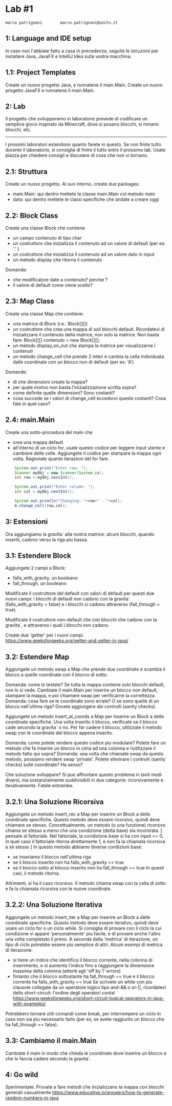 # Lab #1

	marco patrignani		marco.patrignani@unitn.it

1: Language and IDE setup
----------------------------------------------------------
In caso non l'abbiate fatto a casa in precedenza, seguite 
le istruzioni per installare Java, JavaFX e IntelliJ Idea 
sulla vostra macchina.

1.1: Project Templates
----------------------------------------------------------
Create un nuovo progetto Java, e runnatene il main.Main.
Create un nuovo progetto JavaFX e runnatene il main.Main.


2: Lab 
----------------------------------------------------------
Il progetto che svilupperemo in laboratorio prevede di
codificare un semplice gioco inspirato da Minecraft, dove
si posano blocchi, si minano blocchi, etc.

 ****** ****** ****** ****** ****** ****** ****** ******
I prossimi laboratori estendono quanto farete in questo.
Se non finite tutto durante il laboratorio, si consiglia
di finire il tutto entro il prossimo lab. 
Usate piazza per chiedere consigli e discutere di cose
che non vi tornano. 

2.1: Struttura
----------------------------------------------------------
Create un nuovo progetto.
Al suo interno, create due packages:
 - main.Main: qui dentro mettete la classe main.Main col metodo main
 - data: qui dentro mettete le classi specifiche che 
 	andate a creare oggi

2.2: Block Class
----------------------------------------------------------
Create una classe Block che contiene
 - un campo contenuto di tipo char
 - un costruttore che inizializza il contenuto ad un 
 	valore di default (per es: '.' )
 - un costruttore che inizializza il contenuto ad un
 	valore dato in input
 - un metodo display che ritorna il contenuto

Domande:
- che modificatore date a contenuto? perche`?
- il valore di default come viene scelto?

2.3: Map Class
----------------------------------------------------------
Create una classe Map che contiene:
 - una matrice di Block (i.e.: Block[][])
 - un costruttore che crea una mappa di soli blocchi
 	default. Ricordatevi di inizializzare il contenuto 
 	della matrice, non solo la matrice. Non basta fare:
 		Block[][] contenuto = new Block[][]; 
 - un metodo display_on_out che stampa la matrice per 
 	visualizzarne i contenuti
 - un metodo change_cell che prende 2 interi e cambia la
 	cella individuata dalle coordinate con un blocco non
 	di default (per es: 'A')

Domande:
- di che dimensioni create la mappa? 
- per quale motivo non basta l'inizializzazione scritta
	sopra?
- come definite quelle dimensioni? Sono costanti?
- cosa succede se i valori di change_cell eccedono queste
	costanti? Cosa fate in quel caso?

2.4: main.Main
----------------------------------------------------------
Create una sotto-procedura del main che
 - crea una mappa default
 - all'interno di un ciclo for, usate questo codice per 
 	leggere input utente e cambiare delle celle.
 	Aggiungete il codice per stampare la mappa ogni volta.
 	Ragionate quante iterazioni del for fare.

```java
	System.out.print("Enter row: ");
	Scanner myObj = new Scanner(System.in);
	int row = myObj.nextInt();

	System.out.print("Enter column: ");
	int col = myObj.nextInt();

	System.out.println("Changing: "+row+" - "+col);
	m.change_cell(row,col);
```


3: Estensioni
----------------------------------------------------------
Ora aggiungiamo la gravita` alla nostra matrice: alcuni 
blocchi, quando inseriti, cadono verso la riga piu bassa.

3.1: Estendere Block
----------------------------------------------------------
Aggiungete 2 campi a Block:
 - falls_with_gravity, un booleano
 - fall_through, un booleano

Modificate il costruttore del default con valori di 
default per questi due nuovi campi: i blocchi di default
non cadono con la gravita` (falls_with_gravity = false) e
i blocchi ci cadono attraverso (fall_through = true).

Modificate il costruttore non-default che crei blocchi
che cadono con la gravita`, e attraverso i quali i blocchi
non cadano.

Create due 'getter' per i nuovi campi.
https://www.geeksforgeeks.org/getter-and-setter-in-java/

3.2: Estendere Map
----------------------------------------------------------
Aggiungete un metodo swap a Map che prende due coordinate
e scambia il blocco a quelle coordinate con il blocco di
sotto.

Domanda: come lo testate? Se tutta la mappa contiene solo
	blocchi default, non lo si vede.
	Cambiate il main.Main per inserire un blocco non default,
	stampare la mappa, e poi chiamare swap per 
	verificarne la correttezza.
Domanda: cosa fare se le coordinate sono errate? O se
	sono quelle di un blocco nell'ultima riga? 
	Dovete aggiungere dei controlli (sanity checks).

Aggiungete un metodo insert_at_coords a Map per inserire 
un Block a delle coordinate specifiche. 
Una volta inserito il blocco, verificate se il blocco 
cade secondo la gravita` o no.
Per far cadere il blocco, utilizzate il metodo swap con
le coordinate del blocco appena inserito.

Domanda: come potete rendere questo codice piu modulare?
	Potete fare un metodo che fa inserire un blocco
	in cima ad una colonna e riutilizzare il metodo fatto
	qui sopra?
Domanda: una volta che chiamate swap da questo metodo,
	possiamo rendere swap 'private'. Potete eliminare
	i controlli (sanity checks) sulle coordinate? 
	Ha senso? 

Che soluzione sviluppare? Si puo affrontare questo 
problema in tanti modi diversi, ma sostanzialmente 
suddivisibili in due categorie: ricorsivamente e
iterativamente. Fatele entrambe.

3.2.1: Una Soluzione Ricorsiva
----------------------------------------------------------
Aggiungete un metodo insert_rec a Map per inserire un 
Block a delle coordinate specifiche.
Questo metodo deve essere ricorsivo, quindi deve chiamare 
se stesso. Concettualmente, un metodo (o una funzione) 
ricorsivo chiama se stesso a meno che una condizione 
(detta base) sia incontrata.
[ pensate al fattoriale. Nel fattoriale, la condizione 
base si ha con input == 0, in quel caso il fattoriale 
ritorna direttamente 1, e non fa la chiamata ricorsiva a 
se stesso ]
In questo metodo abbiamo diverse condizioni base:
- se inseriamo il blocco nell'ultima riga
- se il blocco inserito non ha falls_with_gravity == true
- se il blocco sotto al blocco inserito non ha 
	fall_through == true
In questi casi, il metodo ritorna.

Altrimenti, si ha il caso ricorsivo.
Il metodo chiama swap con la cella di sotto e fa la 
chiamata ricorsiva con le nuove coordinate.

3.2.2: Una Soluzione Iterativa
----------------------------------------------------------
Aggiungete un metodo insert_iter a Map per inserire un 
Block a delle coordinate specifiche.
Questo metodo deve essere iterativo, quindi deve usare un 
ciclo for o un ciclo while.
Si consiglia di provare con il ciclo la cui condizione
vi appare 'personalmente' piu facile, e di provare anche 
l'altro una volta completato il primo.
A seconda della 'metrica' di iterazione, un tipo di ciclo
potrebbe essere piu semplice di altri.
Alcuni esempi di metrica di iterazione:
- si tiene un indice che identifica il blocco corrente,
	nella colonna di inserimento, e si aumenta l'indice
	fino a raggiungere la dimensione massima della colonna
	(attenti agli 'off by 1' errors)
- fintanto che il blocco sottostante ha 
	fall_through == true e il blocco corrente ha 
	falls_with_gravity == true
	Se scrivete un while con piu clausole collegate da
	un operatore logico tipo and-&& o or-||, ricordatevi
	dello short-circuit: l'ordine degli operatori conta!
	https://www.geeksforgeeks.org/short-circuit-logical-operators-in-java-with-examples/

Potrebbero tornare utili comandi come break, per 
interrompere un ciclo in caso non sia piu necessario farlo
(per es, se avete raggiunto un blocco che ha 
fall_through == false).

3.3: Cambiamo il main.Main
----------------------------------------------------------
Cambiate il main in modo che chieda le coordinate dove 
inserire un blocco e che lo faccia cadere secondo la
gravita`.


4: Go wild
----------------------------------------------------------
Sperimentate.
Provate a fare metodi che inizializzano la mappa con 
blocchi generati casualmente 
https://www.educative.io/answers/how-to-generate-random-numbers-in-java

